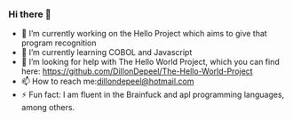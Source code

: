 ### Hi there 👋


- 🔭 I’m currently working on the Hello Project which aims to give that program recognition
- 🌱 I’m currently learning COBOL and Javascript
- 🤔 I’m looking for help with The Hello World Project, which you can find here: https://github.com/DillonDepeel/The-Hello-World-Project
- 📫 How to reach me:dillondepeel@hotmail.com
- ⚡ Fun fact: I am fluent in the Brainfuck and apl programming languages, among others.
